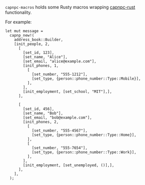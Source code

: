 `capnpc-macros` holds some Rusty macros wrapping [capnpc-rust](https://github.com/dwrensha/capnpc-rust) functionality.

For example:

    let mut message =
      capnp_new!(
        address_book::Builder,
        [init_people, 2,
          [
            [set_id, 123],
            [set_name, "Alice"],
            [set_email, "alice@example.com"],
            [init_phones, 1,
              [
                [set_number, "555-1212"],
                [set_type, {person::phone_number::Type::Mobile}],
              ],
            ],
            [init_employment, [set_school, "MIT"],],
          ],
  
          [
            [set_id, 456],
            [set_name, "Bob"],
            [set_email, "bob@example.com"],
            [init_phones, 2,
              [
                [set_number, "555-4567"],
                [set_type, {person::phone_number::Type::Home}],
              ],
              [
                [set_number, "555-7654"],
                [set_type, {person::phone_number::Type::Work}],
              ],
            ],
            [init_employment, [set_unemployed, ()],],
          ],
        ],
      );
